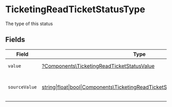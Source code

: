 # TicketingReadTicketStatusType

The type of this status


## Fields

| Field                                                                                                                                            | Type                                                                                                                                             | Required                                                                                                                                         | Description                                                                                                                                      | Example                                                                                                                                          |
| ------------------------------------------------------------------------------------------------------------------------------------------------ | ------------------------------------------------------------------------------------------------------------------------------------------------ | ------------------------------------------------------------------------------------------------------------------------------------------------ | ------------------------------------------------------------------------------------------------------------------------------------------------ | ------------------------------------------------------------------------------------------------------------------------------------------------ |
| `value`                                                                                                                                          | [?Components\TicketingReadTicketStatusValue](../../Models/Components/TicketingReadTicketStatusValue.md)                                          | :heavy_minus_sign:                                                                                                                               | The type of this status                                                                                                                          | to-do                                                                                                                                            |
| `sourceValue`                                                                                                                                    | [string\|float\|bool\|Components\TicketingReadTicketSourceValueStatus4\|array\|null](../../Models/Components/TicketingReadTicketStatusSourceValue.md) | :heavy_minus_sign:                                                                                                                               | The source value of this status type                                                                                                             | New                                                                                                                                              |